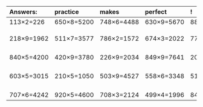 | Answers: | practice | makes | perfect | ! |
| :--- | :--- | :--- | :--- | :--- |
| 113×2=226 | 650×8=5200 | 748×6=4488 | 630×9=5670 | 887×4=3548 | 
|   |   |   |   |   | 
|   |   |   |   |   | 
|   |   |   |   |   | 
| 218×9=1962 | 511×7=3577 | 786×2=1572 | 674×3=2022 | 770×2=1540 | 
|   |   |   |   |   | 
|   |   |   |   |   | 
|   |   |   |   |   | 
|   |   |   |   |   | 
| 840×5=4200 | 420×9=3780 | 226×9=2034 | 849×9=7641 | 204×8=1632 | 
|   |   |   |   |   | 
|   |   |   |   |   | 
|   |   |   |   |   | 
|   |   |   |   |   | 
| 603×5=3015 | 210×5=1050 | 503×9=4527 | 558×6=3348 | 512×2=1024 | 
|   |   |   |   |   | 
|   |   |   |   |   | 
|   |   |   |   |   | 
|   |   |   |   |   | 
| 707×6=4242 | 920×5=4600 | 708×3=2124 | 499×4=1996 | 848×2=1696 | 
